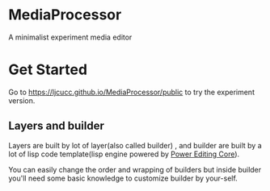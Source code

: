 # MediaProcessor
A minimalist experiment media editor

# Get Started

Go to https://ljcucc.github.io/MediaProcessor/public to try the experiment version.

## Layers and builder
Layers are built by lot of layer(also called builder) , and builder are built by a lot of lisp code template(lisp engine powered by [Power Editing Core](https://github.com/ljcucc/power-editing-core)).

You can easily change the order and wrapping of builders but inside builder you'll need some basic knowledge to customize builder by your-self.